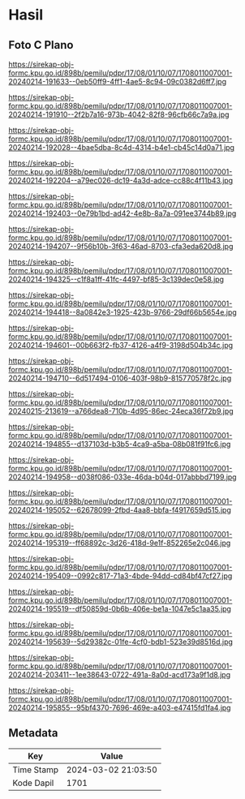 # Hasil

## Foto C Plano

https://sirekap-obj-formc.kpu.go.id/898b/pemilu/pdpr/17/08/01/10/07/1708011007001-20240214-191633--0eb50ff9-4ff1-4ae5-8c94-09c0382d6ff7.jpg

https://sirekap-obj-formc.kpu.go.id/898b/pemilu/pdpr/17/08/01/10/07/1708011007001-20240214-191910--2f2b7a16-973b-4042-82f8-96cfb66c7a9a.jpg

https://sirekap-obj-formc.kpu.go.id/898b/pemilu/pdpr/17/08/01/10/07/1708011007001-20240214-192028--4bae5dba-8c4d-4314-b4e1-cb45c14d0a71.jpg

https://sirekap-obj-formc.kpu.go.id/898b/pemilu/pdpr/17/08/01/10/07/1708011007001-20240214-192204--a79ec026-dc19-4a3d-adce-cc88c4f11b43.jpg

https://sirekap-obj-formc.kpu.go.id/898b/pemilu/pdpr/17/08/01/10/07/1708011007001-20240214-192403--0e79b1bd-ad42-4e8b-8a7a-091ee3744b89.jpg

https://sirekap-obj-formc.kpu.go.id/898b/pemilu/pdpr/17/08/01/10/07/1708011007001-20240214-194207--9f56b10b-3f63-46ad-8703-cfa3eda620d8.jpg

https://sirekap-obj-formc.kpu.go.id/898b/pemilu/pdpr/17/08/01/10/07/1708011007001-20240214-194325--c1f8a1ff-41fc-4497-bf85-3c139dec0e58.jpg

https://sirekap-obj-formc.kpu.go.id/898b/pemilu/pdpr/17/08/01/10/07/1708011007001-20240214-194418--8a0842e3-1925-423b-9766-29df66b5654e.jpg

https://sirekap-obj-formc.kpu.go.id/898b/pemilu/pdpr/17/08/01/10/07/1708011007001-20240214-194601--00b663f2-fb37-4126-a4f9-3198d504b34c.jpg

https://sirekap-obj-formc.kpu.go.id/898b/pemilu/pdpr/17/08/01/10/07/1708011007001-20240214-194710--6d517494-0106-403f-98b9-815770578f2c.jpg

https://sirekap-obj-formc.kpu.go.id/898b/pemilu/pdpr/17/08/01/10/07/1708011007001-20240215-213619--a766dea8-710b-4d95-86ec-24eca36f72b9.jpg

https://sirekap-obj-formc.kpu.go.id/898b/pemilu/pdpr/17/08/01/10/07/1708011007001-20240214-194855--d137103d-b3b5-4ca9-a5ba-08b081f91fc6.jpg

https://sirekap-obj-formc.kpu.go.id/898b/pemilu/pdpr/17/08/01/10/07/1708011007001-20240214-194958--d038f086-033e-46da-b04d-017abbbd7199.jpg

https://sirekap-obj-formc.kpu.go.id/898b/pemilu/pdpr/17/08/01/10/07/1708011007001-20240214-195052--62678099-2fbd-4aa8-bbfa-f4917659d515.jpg

https://sirekap-obj-formc.kpu.go.id/898b/pemilu/pdpr/17/08/01/10/07/1708011007001-20240214-195319--ff68892c-3d26-418d-9e1f-852265e2c046.jpg

https://sirekap-obj-formc.kpu.go.id/898b/pemilu/pdpr/17/08/01/10/07/1708011007001-20240214-195409--0992c817-71a3-4bde-94dd-cd84bf47cf27.jpg

https://sirekap-obj-formc.kpu.go.id/898b/pemilu/pdpr/17/08/01/10/07/1708011007001-20240214-195519--df50859d-0b6b-406e-be1a-1047e5c1aa35.jpg

https://sirekap-obj-formc.kpu.go.id/898b/pemilu/pdpr/17/08/01/10/07/1708011007001-20240214-195639--5d29382c-01fe-4cf0-bdb1-523e39d8516d.jpg

https://sirekap-obj-formc.kpu.go.id/898b/pemilu/pdpr/17/08/01/10/07/1708011007001-20240214-203411--1ee38643-0722-491a-8a0d-acd173a9f1d8.jpg

https://sirekap-obj-formc.kpu.go.id/898b/pemilu/pdpr/17/08/01/10/07/1708011007001-20240214-195855--95bf4370-7696-469e-a403-e47415fd1fa4.jpg


## Metadata

| Key        | Value               |
| ---------- | ------------------- |
| Time Stamp | 2024-03-02 21:03:50 |
| Kode Dapil | 1701                |



